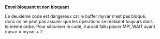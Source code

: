 **Envoi bloquant et non bloquant**

Le deuxième code est dangereux car le buffer myvar n'est pas bloqué, donc on ne peut pas assurer que les opérations se réalisent toujours dans le même ordre.
Pour sécuriser le code, il aurait fallu placer MPI_WAIT avant myvar = myvar + 2
